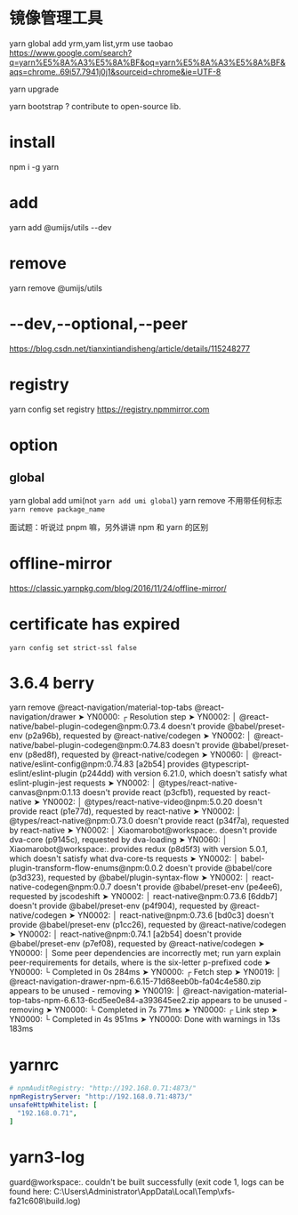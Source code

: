 # 镜像管理工具
yarn global add yrm,yam list,yrm use taobao
https://www.google.com/search?q=yarn%E5%8A%A3%E5%8A%BF&oq=yarn%E5%8A%A3%E5%8A%BF&aqs=chrome..69i57.7941j0j1&sourceid=chrome&ie=UTF-8

yarn upgrade

yarn bootstrap ? contribute to open-source lib.
# install
npm i -g yarn
# add

yarn add @umijs/utils --dev

# remove

yarn remove @umijs/utils

# --dev,--optional,--peer

https://blog.csdn.net/tianxintiandisheng/article/details/115248277

# registry

yarn config set registry https://registry.npmmirror.com

# option

## global

yarn global add umi(not `yarn add umi global`)
yarn remove 不用带任何标志 `yarn remove package_name`

面试题：听说过 pnpm 嘛，另外讲讲 npm 和 yarn 的区别
# offline-mirror
https://classic.yarnpkg.com/blog/2016/11/24/offline-mirror/

# certificate has expired
`yarn config set strict-ssl false`
# 3.6.4 berry
yarn remove @react-navigation/material-top-tabs @react-navigation/drawer
➤ YN0000: ┌ Resolution step
➤ YN0002: │ @react-native/babel-plugin-codegen@npm:0.73.4 doesn't provide @babel/preset-env (p2a96b), requested by @react-native/codegen
➤ YN0002: │ @react-native/babel-plugin-codegen@npm:0.74.83 doesn't provide @babel/preset-env (p8ed8f), requested by @react-native/codegen
➤ YN0060: │ @react-native/eslint-config@npm:0.74.83 [a2b54] provides @typescript-eslint/eslint-plugin (p244dd) with version 6.21.0, which doesn't satisfy what eslint-plugin-jest requests
➤ YN0002: │ @types/react-native-canvas@npm:0.1.13 doesn't provide react (p3cfb1), requested by react-native
➤ YN0002: │ @types/react-native-video@npm:5.0.20 doesn't provide react (p1e77d), requested by react-native
➤ YN0002: │ @types/react-native@npm:0.73.0 doesn't provide react (p34f7a), requested by react-native
➤ YN0002: │ Xiaomarobot@workspace:. doesn't provide dva-core (p9145c), requested by dva-loading
➤ YN0060: │ Xiaomarobot@workspace:. provides redux (p8d5f3) with version 5.0.1, which doesn't satisfy what dva-core-ts requests
➤ YN0002: │ babel-plugin-transform-flow-enums@npm:0.0.2 doesn't provide @babel/core (p3d323), requested by @babel/plugin-syntax-flow
➤ YN0002: │ react-native-codegen@npm:0.0.7 doesn't provide @babel/preset-env (pe4ee6), requested by jscodeshift
➤ YN0002: │ react-native@npm:0.73.6 [6ddb7] doesn't provide @babel/preset-env (p4f904), requested by @react-native/codegen
➤ YN0002: │ react-native@npm:0.73.6 [bd0c3] doesn't provide @babel/preset-env (p1cc26), requested by @react-native/codegen
➤ YN0002: │ react-native@npm:0.74.1 [a2b54] doesn't provide @babel/preset-env (p7ef08), requested by @react-native/codegen
➤ YN0000: │ Some peer dependencies are incorrectly met; run yarn explain peer-requirements <hash> for details, where <hash> is the six-letter p-prefixed code
➤ YN0000: └ Completed in 0s 284ms
➤ YN0000: ┌ Fetch step
➤ YN0019: │ @react-navigation-drawer-npm-6.6.15-71d68eeb0b-fa04c4e580.zip appears to be unused - removing
➤ YN0019: │ @react-navigation-material-top-tabs-npm-6.6.13-6cd5ee0e84-a393645ee2.zip appears to be unused - removing
➤ YN0000: └ Completed in 7s 771ms
➤ YN0000: ┌ Link step
➤ YN0000: └ Completed in 4s 951ms
➤ YN0000: Done with warnings in 13s 183ms

# yarnrc

```yml
# npmAuditRegistry: "http://192.168.0.71:4873/"
npmRegistryServer: "http://192.168.0.71:4873/"
unsafeHttpWhitelist: [
  "192.168.0.71",
]

```

# yarn3-log

 guard@workspace:. couldn't be built successfully (exit code 1, logs can be found here: C:\Users\Administrator\AppData\Local\Temp\xfs-fa21c608\build.log)
